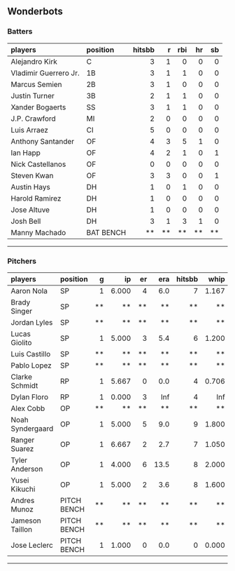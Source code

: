 ## Wonderbots

### Batters

 
|players               |position  | hitsbb|  r| rbi| hr| sb| 
|:---------------------|:---------|------:|--:|---:|--:|--:| 
|Alejandro Kirk        |C         |      3|  1|   0|  0|  0| 
|Vladimir Guerrero Jr. |1B        |      3|  1|   1|  0|  0| 
|Marcus Semien         |2B        |      3|  1|   0|  0|  0| 
|Justin Turner         |3B        |      2|  1|   1|  0|  0| 
|Xander Bogaerts       |SS        |      3|  1|   1|  0|  0| 
|J.P. Crawford         |MI        |      2|  0|   0|  0|  0| 
|Luis Arraez           |CI        |      5|  0|   0|  0|  0| 
|Anthony Santander     |OF        |      4|  3|   5|  1|  0| 
|Ian Happ              |OF        |      4|  2|   1|  0|  1| 
|Nick Castellanos      |OF        |      0|  0|   0|  0|  0| 
|Steven Kwan           |OF        |      3|  3|   0|  0|  1| 
|Austin Hays           |DH        |      1|  0|   1|  0|  0| 
|Harold Ramirez        |DH        |      1|  0|   0|  0|  0| 
|Jose Altuve           |DH        |      1|  0|   0|  0|  0| 
|Josh Bell             |DH        |      3|  1|   3|  1|  0| 
|Manny Machado         |BAT BENCH |     **| **|  **| **| **| 


* * *

### Pitchers

 
|players          |position    |  g|    ip| er|  era| hitsbb|  whip| so|  w| sv| 
|:----------------|:-----------|--:|-----:|--:|----:|------:|-----:|--:|--:|--:| 
|Aaron Nola       |SP          |  1| 6.000|  4|  6.0|      7| 1.167|  5|  0|  0| 
|Brady Singer     |SP          | **|    **| **|   **|     **|    **| **| **| **| 
|Jordan Lyles     |SP          | **|    **| **|   **|     **|    **| **| **| **| 
|Lucas Giolito    |SP          |  1| 5.000|  3|  5.4|      6| 1.200|  5|  1|  0| 
|Luis Castillo    |SP          | **|    **| **|   **|     **|    **| **| **| **| 
|Pablo Lopez      |SP          | **|    **| **|   **|     **|    **| **| **| **| 
|Clarke Schmidt   |RP          |  1| 5.667|  0|  0.0|      4| 0.706|  7|  0|  0| 
|Dylan Floro      |RP          |  1| 0.000|  3|  Inf|      4|   Inf|  0|  0|  0| 
|Alex Cobb        |OP          | **|    **| **|   **|     **|    **| **| **| **| 
|Noah Syndergaard |OP          |  1| 5.000|  5|  9.0|      9| 1.800|  2|  0|  0| 
|Ranger Suarez    |OP          |  1| 6.667|  2|  2.7|      7| 1.050|  4|  0|  0| 
|Tyler Anderson   |OP          |  1| 4.000|  6| 13.5|      8| 2.000|  3|  0|  0| 
|Yusei Kikuchi    |OP          |  1| 5.000|  2|  3.6|      8| 1.600|  4|  1|  0| 
|Andres Munoz     |PITCH BENCH | **|    **| **|   **|     **|    **| **| **| **| 
|Jameson Taillon  |PITCH BENCH | **|    **| **|   **|     **|    **| **| **| **| 
|Jose Leclerc     |PITCH BENCH |  1| 1.000|  0|  0.0|      0| 0.000|  1|  0|  0| 


* * *


